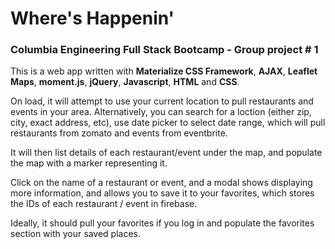 # Where's Happenin'
### Columbia Engineering Full Stack Bootcamp - Group project # 1

This is a web app written with **Materialize CSS Framework**, **AJAX**, **Leaflet Maps**, **moment.js**, **jQuery**, **Javascript**, **HTML** and **CSS**.

On load, it will attempt to use your current location to pull restaurants and events in your area.
Alternatively, you can search for a loction (either zip, city, exact address, etc), use date picker to select date range, which will pull restaurants from zomato and events from eventbrite.

It will then list details of each restaurant/event under the map, and populate the map with a marker representing it. 

Click on the name of a restaurant or event, and a modal shows displaying more information, and allows you to save it to your favorites, which stores the IDs of each restaurant / event in firebase.

Ideally, it should pull your favorites if you log in and populate the favorites section with your saved places.
